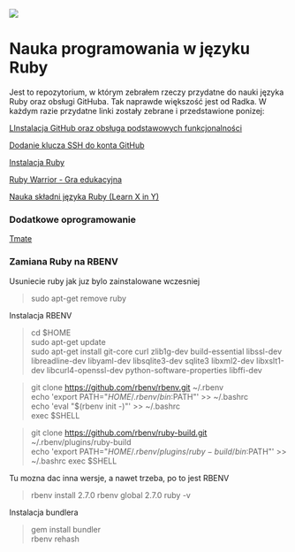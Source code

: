![](https://cdn.iconscout.com/icon/free/png-256/ruby-47-1175102.png)

# Nauka programowania w języku Ruby

Jest to repozytorium, w którym zebrałem rzeczy przydatne do nauki języka Ruby oraz obsługi GitHuba. Tak naprawde większość jest od Radka. W każdym razie przydatne linki zostały zebrane i przedstawione ponizej:

[LInstalacja GitHub oraz obsługa podstawowych funkcjonalności](https://www.howtoforge.com/tutorial/install-git-and-github-on-ubuntu/ "github_ubuntu_instalation")

[Dodanie klucza SSH do konta GitHub](https://www.inmotionhosting.com/support/server/ssh/how-to-add-ssh-keys-to-your-github-account/ "add_ssh_to_gh")

[Instalacja Ruby](https://www.digitalocean.com/community/tutorials/how-to-install-ruby-on-rails-with-rbenv-on-ubuntu-18-04 "ruby_ubuntu_instalation")

[Ruby Warrior - Gra edukacyjna](http://tutorials.jumpstartlab.com/projects/ruby_warrior.html "ruby_warrior")

[Nauka składni języka Ruby (Learn X in Y)](https://learnxinyminutes.com/docs/ruby/ "learn_x_in_y")

### Dodatkowe oprogramowanie

[Tmate](https://tmate.io/ "tmate")


### Zamiana Ruby na RBENV

Usuniecie ruby jak juz bylo zainstalowane wczesniej
>sudo apt-get remove ruby   

Instalacja RBENV
>cd $HOME   
>sudo apt-get update    
>sudo apt-get install git-core curl zlib1g-dev build-essential libssl-dev libreadline-dev libyaml-dev libsqlite3-dev sqlite3 libxml2-dev libxslt1-dev libcurl4-openssl-dev python-software-properties libffi-dev    

>git clone https://github.com/rbenv/rbenv.git ~/.rbenv   
>echo 'export PATH="$HOME/.rbenv/bin:$PATH"' >> ~/.bashrc   
>echo 'eval "$(rbenv init -)"' >> ~/.bashrc   
>exec $SHELL   

>git clone https://github.com/rbenv/ruby-build.git ~/.rbenv/plugins/ruby-build   
>echo 'export PATH="$HOME/.rbenv/plugins/ruby-build/bin:$PATH"' >> ~/.bashrc
>exec $SHELL   

Tu mozna dac inna wersje, a nawet trzeba, po to jest RBENV

>rbenv install 2.7.0 
>rbenv global 2.7.0
>ruby -v   

Instalacja bundlera
>gem install bundler   
>rbenv rehash   
